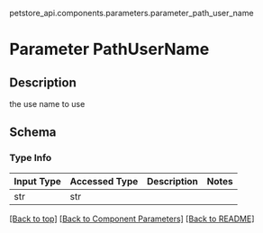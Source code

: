 petstore_api.components.parameters.parameter_path_user_name
# Parameter PathUserName

## Description
the use name to use

## Schema

### Type Info
Input Type | Accessed Type | Description | Notes
------------ | ------------- | ------------- | -------------
str | str |  |

[[Back to top]](#top) [[Back to Component Parameters]](../../../README.md#Component-Parameters) [[Back to README]](../../../README.md)
